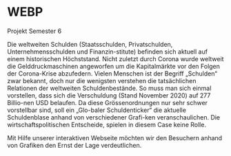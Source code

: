 # WEBP
Projekt Semester 6

Die weltweiten Schulden (Staatsschulden, Privatschulden, Unternehmensschulden und Finanzin-stitute) befinden sich aktuell auf einem historischen Höchststand. Nicht zuletzt durch Corona wurde weltweit die Gelddruckmaschinen angeworfen um die Kapitalmärkte vor den Folgen der Corona-Krise abzufedern. Vielen Menschen ist der Begriff „Schulden“ zwar bekannt, doch nur die wenigsten verstehen die tatsächlichen Relationen der weltweiten Schuldenbestände. So muss man sich einmal vorstellen, dass sich die Verschuldung (Stand November 2020) auf 277 Billio-nen USD belaufen. Da diese Grössenordnungen nur sehr schwer vorstellbar sind, soll ein „Glo-baler Schuldenticker“ die aktuelle Schuldenblase anhand von verschiedener Grafi-ken veranschaulichen. Die wirtschaftspolitischen Entscheide, spielen in diesem Case keine Rolle.

Mit Hilfe unserer interaktiven Webseite möchten wir den Besuchern anhand von Grafiken den Ernst der Lage verdeutlichen.
